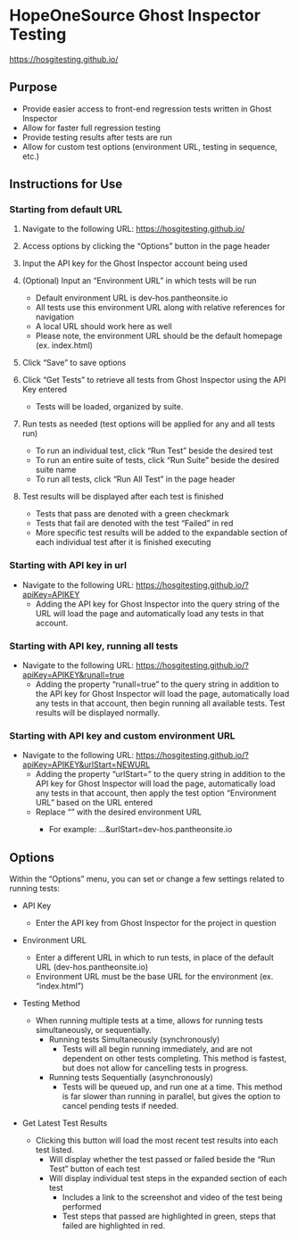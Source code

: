 # HopeOneSource Ghost Inspector Testing
https://hosgitesting.github.io/

## Purpose
- Provide easier access to front-end regression tests written in Ghost Inspector
- Allow for faster full regression testing
- Provide testing results after tests are run
- Allow for custom test options (environment URL, testing in sequence, etc.)

## Instructions for Use
### Starting from default URL
1. Navigate to the following URL: https://hosgitesting.github.io/

2. Access options by clicking the “Options” button in the page header

3. Input the API key for the Ghost Inspector account being used

4. (Optional) Input an “Environment URL” in which tests will be run
    - Default environment URL is dev-hos.pantheonsite.io 
    - All tests use this environment URL along with relative references for navigation 
    - A local URL should work here as well
    - Please note, the environment URL should be the default homepage (ex. index.html)

5. Click “Save” to save options

6. Click “Get Tests” to retrieve all tests from Ghost Inspector using the API Key entered
    - Tests will be loaded, organized by suite. 

7. Run tests as needed (test options will be applied for any and all tests run)
    - To run an individual test, click “Run Test” beside the desired test
    - To run an entire suite of tests, click “Run Suite” beside the desired suite name
    - To run all tests, click “Run All Test” in the page header

8. Test results will be displayed after each test is finished
    - Tests that pass are denoted with a green checkmark
    - Tests that fail are denoted with the test “Failed” in red
    - More specific test results will be added to the expandable section of each individual test after it is finished executing



### Starting with API key in url
- Navigate to the following URL: https://hosgitesting.github.io/?apiKey=APIKEY 
  - Adding the API key for Ghost Inspector into the query string of the URL will load the page and automatically load any tests in that account. 

### Starting with API key, running all tests
- Navigate to the following URL: https://hosgitesting.github.io/?apiKey=APIKEY&runall=true 
  - Adding the property “runall=true” to the query string in addition to the API key for Ghost Inspector will load the page, automatically load any tests in that account, then begin running all available tests. Test results will be displayed normally.

### Starting with API key and custom environment URL
- Navigate to the following URL: https://hosgitesting.github.io/?apiKey=APIKEY&urlStart=NEWURL
  - Adding the property “urlStart=<newURL>” to the query string in addition to the API key for Ghost Inspector will load the page, automatically load any tests in that account, then apply the test option “Environment URL” based on the URL entered
  - Replace “<newURL>” with the desired environment URL
    - For example: …&urlStart=dev-hos.pantheonsite.io


## Options
Within the “Options” menu,  you can set or change a few settings related to running tests:

- API Key
  - Enter the API key from Ghost Inspector for the project in question

- Environment URL
  - Enter a different URL in which to run tests, in place of the default URL (dev-hos.pantheonsite.io)
  - Environment URL must be the base URL for the environment (ex. “index.html”)

- Testing Method
  - When running multiple tests at a time, allows for running tests simultaneously, or sequentially.
    - Running tests Simultaneously (synchronously)
      - Tests will all begin running immediately, and are not dependent on other tests completing. This method is fastest, but does not allow for cancelling tests in progress. 
    - Running tests Sequentially (asynchronously)
      - Tests will be queued up, and run one at a time. This method is far slower than running in parallel, but gives the option to cancel pending tests if needed. 
    

- Get Latest Test Results
  - Clicking this button will load the most recent test results into each test listed.
    - Will display whether the test passed or failed beside the “Run Test” button of each test
    - Will display individual test steps in the expanded section of each test
      - Includes a link to the screenshot and video of the test being performed
      - Test steps that passed are highlighted in green, steps that failed are highlighted in red. 
